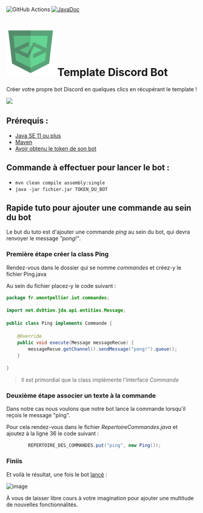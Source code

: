 ![GitHub Actions](https://github.com/DevLab-umontp/template-DiscordBot/workflows/Java%20CI%20with%20Maven/badge.svg)
[![JavaDoc](https://img.shields.io/badge/JavaDoc-Online-green)](https://mathieusoysal.github.io/stats/template-discordbot)
# ![](ressources/devicon.png) Template Discord Bot
Créer votre propre bot Discord en quelques clics en récupérant le template !

[![](https://dabuttonfactory.com/button.png?t=Utiliser+le+template&f=Open+Sans-Bold&ts=14&tc=444&hp=20&vp=10&c=11&bgt=unicolored&bgc=f3f3f3&bs=2&bc=999&shs=1&shc=eee&sho=sw)](http://use.template-discordbot.umontp.fr/)
## Prérequis : 

- [Java SE 11 ou plus](https://docs.oracle.com/en/java/javase/11/install/overview-jdk-installation.html#GUID-8677A77F-231A-40F7-98B9-1FD0B48C346A)
- [Maven](https://maven.apache.org/)
- [Avoir obtenu le token de son bot](https://discord.com/developers/applications)

## Commande à effectuer pour lancer le bot : 

- `mvn clean compile assembly:single`
- `java -jar fichier.jar TOKEN_DU_BOT`

## Rapide tuto pour ajouter une commande au sein du bot
Le but du tuto est d'ajouter une commande *ping* au sein du bot, qui devra renvoyer le message *"pong!"*.

### Première étape créer la class Ping

Rendez-vous dans le dossier qui se nomme *commandes* et créez-y le fichier Ping.java

Au sein du fichier placez-y le code suivant : 

```java
package fr.umontpellier.iut.commandes;

import net.dv8tion.jda.api.entities.Message;

public class Ping implements Commande {

    @Override
    public void execute(Message messageRecue) {
        messageRecue.getChannel().sendMessage("pong!").queue();
    }

}
```

> Il est primordial que la class implémente l'interface *Commande*

### Deuxième étape associer un texte à la commande

Dans notre cas nous voulons que notre bot lance la commande lorsqu'il reçois le message "ping".

Pour cela rendez-vous dans le fichier *RepertoireCommandes.java* et ajoutez à la ligne 36 le code suivant : 
```java
        REPERTOIRE_DES_COMMANDES.put("ping", new Ping());
```

### Finiis
Et voilà le résultat, une fois le bot [lancé](https://github.com/DevLab-umontp/template-DiscordBot/#commande-%C3%A0-effectuer-pour-lancer-le-bot-) : 

![image](https://user-images.githubusercontent.com/43273304/107413672-4c151c00-6b11-11eb-98f4-e8e4ada5452a.png)

À vous de laisser libre cours à votre imagination pour ajouter une multitude de nouvelles fonctionnalités.
